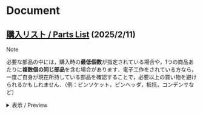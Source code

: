 # Document
## [購入リスト / Parts List](Parts-List_KOROBO_2-1.pdf) (2025/2/11)
> [!NOTE]
> 必要な部品の中には，購入時の**最低個数**が指定されている場合や，1つの商品あたりに**複数個の同じ部品**を含む場合があります．電子工作をされている方なら，一度ご自身が現在所持している部品を確認することで，必要以上の買い物を避けられるかもしれません．（例：ピンソケット，ピンヘッダ，抵抗，コンデンサなど）
<details>
<summary>表示 / Preview</summary>

| No. | 品名 | 単価 | 個数 | 小計 | 購入サイト | 購入先 | 備考 |
|-----|------|------|:----:|------|:-----------:|:-------:|------|
| 1 | Raspberry Pi Pico | ¥770 | 1 | ¥770 | [リンク](https://akizukidenshi.com/catalog/g/g116132/) | 秋月電子 | USB type-C版もあります→ [こちら](https://ssci.to/8856) |
| 2 | 0.96インチ OLED 白色 | ¥580 | 1 | ¥580 | [リンク](https://akizukidenshi.com/catalog/g/g112031/) | 秋月電子 | |
| 3 | BNO055使用 9軸センサー | ¥2,450 | 1 | ¥2,450 | [リンク](https://akizukidenshi.com/catalog/g/g116996/) | 秋月電子 | |
| 4 | シリコンマイクモジュールキット | ¥450 | 1 | ¥450 | [リンク](https://akizukidenshi.com/catalog/g/g116573/) | 秋月電子 | |
| 5 | モータードライバーモジュール | ¥200 | 1 | ¥200 | [リンク](https://akizukidenshi.com/catalog/g/g114746/) | 秋月電子 | |
| 6 | 音声合成LSI ATP3011F1-PU | ¥1,050 | 1 | ¥1,050 | [リンク](https://akizukidenshi.com/catalog/g/g106220/) | 秋月電子 | |
| 7 | PAM8012使用 D級アンプモジュール | ¥300 | 1 | ¥300 | [リンク](https://akizukidenshi.com/catalog/g/g108217/) | 秋月電子 | |
| 8 | 照度センサー NJL7302L-F3 | ¥45 | 1 | ¥45 | [リンク](https://akizukidenshi.com/catalog/g/g108910/) | 秋月電子 | もう1点あると安心します |
| 9 | カーボン抵抗 1/2W150kΩ | ¥100 | 1 | ¥100 | [リンク](https://akizukidenshi.com/catalog/g/g107855/) | 秋月電子 | |
| 10 | 積層セラミックコンデンサー 0.1μF50V X7R | ¥100 | 1 | ¥100 | [リンク](https://akizukidenshi.com/catalog/g/g113582/) | 秋月電子 | |
| 11 | 電解コンデンサー100μF F25V105℃ | ¥10 | 1 | ¥10 | [リンク](https://akizukidenshi.com/catalog/g/g117877/) | 秋月電子 | もう1点あると安心します |
| 12 | 分割ロングピンソケット 1×42 (42P) | ¥80 | 3 | ¥240 | [リンク](https://akizukidenshi.com/catalog/g/g105779/) | 秋月電子 | あればあるだけ幸せになります |
| 13 | ピンヘッダー 1×40 (40P) | ¥35 | 3 | ¥105 | [リンク](https://akizukidenshi.com/catalog/g/g100167/) | 秋月電子 | あればあるだけ幸せになります |
| 14 | ピンソケット 1×20 (リード長10mm) | ¥60 | 2 | ¥120 | [リンク](https://akizukidenshi.com/catalog/g/g118376/) / [代替](https://ssci.to/8027) | 秋月電子 | Raspberry Pi Pico用 |
| 15 | ICソケット (28P) スリム300milタイプ | ¥200 | 1 | ¥200 | [リンク](https://akizukidenshi.com/catalog/g/g100013/) | 秋月電子 | |
| 16 | PHコネクター トップ型 2P B2B-PH-K-S | ¥10 | 1 | ¥10 | [リンク](https://akizukidenshi.com/catalog/g/g112802/) | 秋月電子 | もう1点あると安心します |
| 17 | XHコネクター トップ型 2P B2B-XH-A(LF)(SN) | ¥10 | 3 | ¥30 | [リンク](https://akizukidenshi.com/catalog/g/g112247/) | 秋月電子 | もう1点あると安心します |
| 18 | XHコネクター トップ型 4P B4B-XH-A(LF)(SN) | ¥10 | 1 | ¥10 | [リンク](https://akizukidenshi.com/catalog/g/g112249/) | 秋月電子 | もう1点あると安心します |
| 19 | XHコネクター ハウジング用コンタクト SXH-001T-P0.6 | ¥200 | 1 | ¥200 | [リンク](https://akizukidenshi.com/catalog/g/g112265/) | 秋月電子 | |
| 20 | XHコネクター ハウジング 4P XHP-4 | ¥5 | 1 | ¥5 | [リンク](https://akizukidenshi.com/catalog/g/g112257/) | 秋月電子 | もう1点あると安心します |
| 21 | XHコネクター ハウジング 2P XHP-2 | ¥5 | 3 | ¥15 | [リンク](https://akizukidenshi.com/catalog/g/g112255/) | 秋月電子 | もう1点あると安心します |
| 22 | コネクタハウジング (2極、1.25mmピッチ) | ¥28 | 10 | ¥280 | [リンク1](https://www.marutsu.co.jp/pc/i/2566668/) / [リンク2](https://www.marutsu.co.jp/pc/i/2231331/) | marutsu | 使用するのは1点ですが最低10点からの注文 |
| 23 | 1.25mmピッチターミナル【500588000】 | ¥9 | 4 | ¥36 | [リンク](https://www.marutsu.co.jp/pc/i/584344/) | marutsu | 無くしやすいため4点 |
| 24 | BATT CHARGER OPEN FRAME 5V 2A【DFR1026】 | ¥726 | 1 | ¥726 | [リンク](https://www.marutsu.co.jp/pc/i/43483335/) / [代替](https://www.aitendo.com/product/20089) | marutsu | |
| 25 | リチウムイオンポリマー電池 (3.7V、1200mAh)【DTP673450(PHR)】 | ¥2,363 | 1 | ¥2,363 | [リンク](https://www.marutsu.co.jp/pc/i/1634091/) | marutsu | |
| 26 | ミニモーター低速ギヤボックス(4速)【ITEM70189】 | ¥946 | 2 | ¥1,892 | [リンク](https://www.marutsu.co.jp/GoodsDetail.jsp?q=%E3%83%9F%E3%83%8B%E3%82%AE%E3%83%A4%E3%83%9C%E3%83%83%E3%82%AF%E3%82%B9&salesGoodsCode=159903&shopNo=3#item_description) | marutsu | 代替購入先のAmazonの方が安いです |
| 27 | ショートワイヤ付きミニ楕円形スピーカー（8Ω 1W） | ¥468 | 1 | ¥468 | [リンク](https://ssci.to/5804) | SWITCH SCIENCE | |
| 28 | 収縮チューブ SCG1.0-1B | ¥67 | 1 | ¥67 | [リンク](https://www.monotaro.com/p/1838/1238/?t.q=%94M%88%B3%8Fk) | モノタロウ | |
| 29 | UL1571耐熱ビニル絶縁電線 UL1571 AWG30 2m | ¥967 | 1 | ¥967 | [リンク](https://www.monotaro.com/p/4486/8400/?t.q=awg30) | モノタロウ | |
| 30 | 100mm空カプセル（クリアタイプ、10個入り） | ¥1,155 | 1 | ¥1,155 | [リンク](https://www.a-muzu.com/category/EMPTY_CAPSULE_008/C0531.html) | あミューズ | 1体あたり1個です…あと9体 |
| 31 | 〈第2.1世代〉ころボ プリント基板 | ¥3,583 | 1 | ¥3,583 | - | JCBgogo | 基板費用＋輸送費（DHL）から算出（5枚単位） |
| 32 | PolyTerra PLA 1.75mm径 1000g（Sunrise Orange） | ¥2,675 | 1 | ¥2,675 | [リンク](https://www.amazon.co.jp/dp/B08QMXDTJL?ref=nb_sb_ss_w_as-reorder_k2_1_4) | Amazon | 約50g使用 |
| 33 | eSUN Flexible TPU 白 | ¥3,039 | 1 | ¥3,039 | [リンク](https://www.amazon.co.jp/dp/B07SLHFG46) | Amazon | 約50g使用 |
</details>
